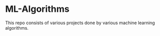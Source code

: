 # ML-Algorithms

This repo consists of various projects done by various machine learning algorithms.
